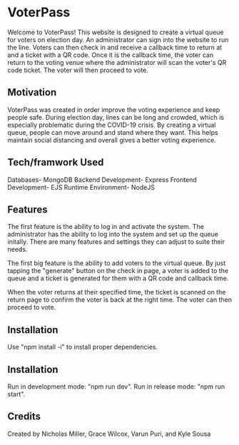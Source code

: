 # VoterPass
Welcome to VoterPass! This website is designed to create a virtual queue for voters on election day. An administrator can sign into the website to run the line. Voters can then check in and receive a callback time to return at and a ticket with a QR code. Once it is the callback time, the voter can return to the voting venue where the administrator will scan the voter's QR code ticket. The voter will then proceed to vote. 

## Motivation
VoterPass was created in order improve the voting experience and keep people safe. During election day, lines can be long and crowded, which is especially problematic during the COVID-19 crisis. By creating a virtual queue, people can move around and stand where they want. This helps maintain social distancing and overall gives a better voting experience.

## Tech/framwork Used
Databases- MongoDB
Backend Development- Express
Frontend Development- EJS
Runtime Environment- NodeJS

## Features
The first feature is the ability to log in and activate the system. The administrator has the ability to log into the system and set up the queue initally. There are many features and settings they can adjust to suite their needs.

The first big feature is the ability to add voters to the virtual queue. By just tapping the "generate" button on the check in page, a voter is added to the queue and a ticket is generated for them with a QR code and callback time.

When the voter returns at their specified time, the ticket is scanned on the return page to confirm the voter is back at the right time. The voter can then proceed to vote.

## Installation
Use "npm install -i" to install proper dependencies. 

## Installation
Run in development mode: "npm run dev".
Run in release mode: "npm run start".

## Credits
Created by Nicholas Miller, Grace Wilcox, Varun Puri, and Kyle Sousa

